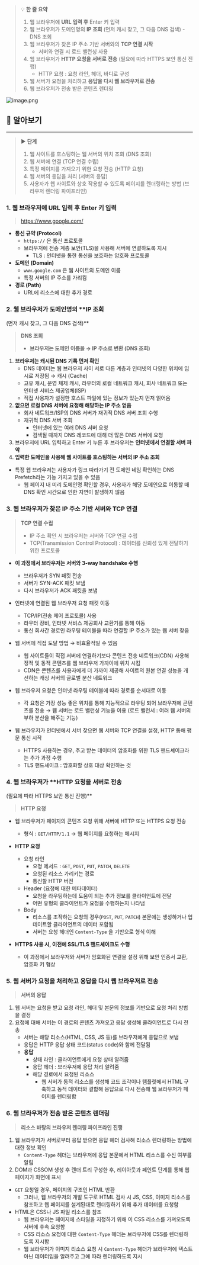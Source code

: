 > 💡 **한 줄 요약**
>
> 1. 웹 브라우저에 **URL 입력 후** Enter 키 입력
> 2. 웹 브라우저가 도메인명의 **IP 조회**
>    (먼저 캐시 찾고, 그 다음 DNS 검색) - DNS 조회
> 3. 웹 브라우저가 찾은 IP 주소 기반 서버와의 **TCP 연결 시작**
>    - 서버와 연결 시 로드 밸런싱 사용
> 4. 웹 브라우저가 **HTTP 요청을 서버로 전송**
>    (필요에 따라 HTTPS 보안 통신 진행)
>    - HTTP 요청 : 요청 라인, 헤더, 바디로 구성
> 5. 웹 서버가 요청을 처리하고 **응답을 다시 웹 브라우저로 전송**
> 6. 웹 브라우저가 전송 받은 콘텐츠 렌더링

![image.png](/ComputerScience/assets/browser.png)

## 🤔 알아보기

---

> ▶️ **단계**
>
> 1. 웹 사이트를 호스팅하는 웹 서버의 위치 조회 (DNS 조회)
> 2. 웹 서버에 연결 (TCP 연결 수립)
> 3. 특정 페이지를 가져오기 위한 요청 전송 (HTTP 요청)
> 4. 웹 서버의 응답을 처리 (서버의 응답)
> 5. 사용자가 웹 사이트와 상호 작용할 수 있도록 페이지를 렌더링하는 방법
>    (브라우저 렌더링 파이프라인)

### 1. 웹 브라우저에 URL 입력 후 Enter 키 입력

> https://www.google.com/

- **통신 규약 (Protocol)**
  - `https://` 은 통신 프로토콜
  - 브라우저에 전송 계층 보안(TLS)을 사용해 서버에 연결하도록 지시
    - TLS : 인터넷을 통한 통신을 보호하는 암호화 프로토콜
- **도메인 (Domain)**
  - `www.google.com` 은 웹 사이트의 도메인 이름
  - 특정 서버의 IP 주소를 가리킴
- **경로 (Path)**
  - URL에 리소스에 대한 추가 경로

### 2. 웹 브라우저가 도메인명의 \*\*IP 조회

(먼저 캐시 찾고, 그 다음 DNS 검색)\*\*

> **DNS 조회**
>
> - **브라우저는 도메인 이름을 → IP 주소로 변환 (DNS 조회)**

1. **브라우저는 캐시된 DNS 기록 먼저 확인**
   - DNS 데이터는 웹 브라우저 사이 서로 다른 계층과 인터넷의 다양한 위치에 임시로 저장됨
     → 캐시 (Cache)
   - 고유 캐시, 운영 체제 캐시, 라우터의 로컬 네트워크 캐시, 회사 네트워크 또는 인터넷 서비스 제공업체(ISP)
   - 직접 사용자가 설정한 호스트 파일에 있는 정보가 있는지 먼저 읽어옴
2. **없으면 로컬 DNS 서버에 요청해 해당하는 IP 주소 얻음**
   - 회사 네트워크/ISP의 DNS 서버가 재귀적 DNS 서버 조회 수행
   - 재귀적 DNS 서버 조회
     - 인터넷에 있는 여러 DNS 서버 요청
     - 검색될 때까지 DNS 레코드에 대해 더 많은 DNS 서버에 요청
3. 브라우저에 URL 입력하고 Enter 키 누른 후 브라우저는 **인터넷에서 연결할 서버 파악**
4. **입력한 도메인을 사용해 웹 사이트를 호스팅하는 서버의 IP 주소 조회**

- 특정 웹 브라우저는 사용자가 링크 따라가기 전 도메인 네임 확인하는 DNS Prefetch라는 기능 가지고 있을 수 있음
  - 웹 페이지 내 미리 도메인명 확인할 경우, 사용자가 해당 도메인으로 이동할 때 DNS 확인 시간으로 인한 지연이 발생하지 않음

### 3. 웹 브라우저가 찾은 IP 주소 기반 서버와 **TCP 연결**

> **TCP 연결 수립**
>
> - IP 주소 확인 시 브라우저는 서버와 TCP 연결 수립
> - TCP(Transmission Control Protocol) : 데이터를 신뢰성 있게 전달하기 위한 프로토콜

- **이 과정에서 브라우저는 서버와 3-way handshake 수행**

  - 브라우저가 SYN 패킷 전송
  - 서버가 SYN-ACK 패킷 보냄
  - 다시 브라우저가 ACK 패킷을 보냄

- 인터넷에 연결된 웹 브라우저 요청 패킷 이동
  - TCP/IP(전송 제어 프로토콜) 사용
  - 라우터 장비, 인터넷 서비스 제공회사 교환기를 통해 이동
  - 통신 회사간 경로인 라우팅 테이블을 따라 연결할 IP 주소가 있는 웹 서버 찾음
- 웹 서버에 직접 도달 방법 → 비효율적일 수 있음
  - 웹 사이트들이 직접 서버에 연결하기보다 콘텐츠 전송 네트워크(CDN) 사용해 정적 및 동적 콘텐츠를 웹 브라우저 가까이에 위치 시킴
  - CDN은 콘텐츠를 사용자에게 더 가까이 제공해 사이트의 원본 연결 성능을 개선하는 캐싱 서버의 글로벌 분산 네트워크
- 웹 브라우저 요청은 인터넷 라우팅 테이블에 따라 경로를 순서대로 이동
  - 각 요청은 가장 성능 좋은 위치를 통해 지능적으로 라우팅 되어 브라우저에 콘텐츠를 전송
    → 웹 서버는 로드 밸런싱 기능을 이용
    (로드 밸런서 : 여러 웹 서버의 부하 분산을 해주는 기능)
- 웹 브라우저가 인터넷에서 서버 찾으면 웹 서버와 TCP 연결을 설정, HTTP 통해 평문 통신 시작
  - HTTPS 사용하는 경우, 주고 받는 데이터의 암호화를 위한 TLS 핸드셰이크라는 추가 과정 수행
  - TLS 핸드셰이크 : 암호화할 상호 대상 확인하는 것

### 4. 웹 브라우저가 \*\*HTTP 요청을 서버로 전송

(필요에 따라 HTTPS 보안 통신 진행)\*\*

> **HTTP 요청**

- 웹 브라우저가 페이지의 콘텐츠 요청 위해 서버에 HTTP 또는 HTTPS 요청 전송

  - 형식 : `GET/HTTP/1.1` → 웹 페이지를 요청하는 메시지

- **HTTP 요청**

  - 요청 라인
    - 요청 메서드 : `GET`, `POST`, `PUT`, `PATCH`, `DELETE`
    - 요청된 리소스 가리키는 경로
    - 통신할 HTTP 버전
  - Header (요청에 대한 메타데이터)
    - 요청을 라우팅하는데 도움이 되는 추가 정보를 클라이언트에 전달
    - 어떤 유형의 클라이언트가 요청을 수행하는지 나타냄
  - Body
    - 리소스를 조작하는 요청의 경우(`POST`, `PUT`, `PATCH`) 본문에는 생성하거나 업데이트할 클라이언트의 데이터 포함됨
    - 서버는 요청 헤더인 `Content-Type` 을 기반으로 형식 이해

- **HTTPS 사용 시, 이전에 SSL/TLS 핸드셰이크도 수행**
  - 이 과정에서 브라우저와 서버가 암호화된 연결을 설정 위해
    보안 인증서 교환, 암호화 키 협상

### **5.** 웹 서버가 요청을 처리하고 **응답을 다시 웹 브라우저로 전송**

> **서버의 응답**

1. 웹 서버는 요청을 받고 요청 라인, 헤더 및 본문의 정보를 기반으로 요청 처리 방법을 결정
2. 요청에 대해 서버는 이 경로의 콘텐츠 가져오고 응답 생성해 클라이언트로 다시 전송
   - 서버는 해당 리소스(HTML, CSS, JS 등)를 브라우저에게 응답으로 보냄
   - 응답은 HTTP 응답 상태 코드(status code)와 함께 전달됨
   - **응답**
     - 상태 라인 : 클라이언트에게 요청 상태 알려줌
     - 응답 헤더 : 브라우저에 응답 처리 알려줌
     - 해당 경로에서 요청된 리소스
       - 웹 서버가 동적 리소스를 생성해 코드 조각이나 템플릿에서 HTML 구축하고 동적 데이터와 결합해 응답으로 다시 전송해 웹 브라우저가 페이지를 렌더링함

### **6.** 웹 브라우저가 전송 받은 콘텐츠 렌더링

> **리소스 바탕의 브라우저 렌더링 파이프라인 진행**

1. 웹 브라우저가 서버로부터 응답 받으면 응답 헤더 검사해 리소스 렌더링하는 방법에 대한 정보 확인
   - `Content-Type` 헤더는 브라우저에 응답 본문에서 HTML 리소스를 수신 여부를 알림
2. DOM과 CSSOM 생성 후 렌더 트리 구성한 후, 레이아웃과 페인트 단계를 통해 웹 페이지가 화면에 표시

- `GET` 요청일 경우, 페이지의 구조인 HTML 반환
  - 그러나, 웹 브라우저의 개발 도구로 HTML 검사 시 JS, CSS, 이미지 리소스를 참조하고 웹 페이지를 설계된대로 렌더링하기 위해 추가 데이터를 요청함
- HTML은 CSS나 JS 파일 리소스를 참조
  - 웹 브라우저는 페이지에 스타일을 지정하기 위해 이 CSS 리소스를 가져오도록 서버에 후속 요청함
  - CSS 리소스 요청에 대한 `Content-Type` 헤더는 브라우저에 CSS를 렌더링하도록 지시함
  - 웹 브라우저가 이미지 리소스 요청 시 `Content-Type` 헤더가 브라우저에 텍스트 아닌 데이터임을 알려주고 그에 따라 렌더링하도록 지시
